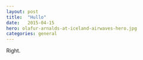 ```yaml
---
layout: post
title:  "Hullo"
date:   2015-04-15
hero: olafur-arnalds-at-iceland-airwaves-hero.jpg
categories: general
---
```

Right.

